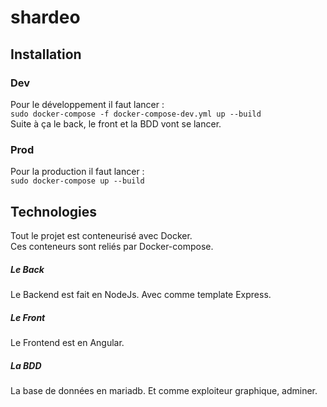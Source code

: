 # shardeo

## Installation
 
 ### Dev
 
 Pour le développement il faut lancer :  
 `sudo docker-compose -f docker-compose-dev.yml up --build`  
 Suite à ça le back, le front et la BDD vont se lancer.
 
 ### Prod

Pour la production il faut lancer :  
`sudo docker-compose up --build`

## Technologies 

Tout le projet est conteneurisé avec Docker.  
Ces conteneurs sont reliés par Docker-compose.

##### Le Back
Le Backend est fait en NodeJs. Avec comme template Express.

##### Le Front
Le Frontend est en Angular. 

##### La BDD
La base de données en mariadb. Et comme exploiteur graphique, adminer.
